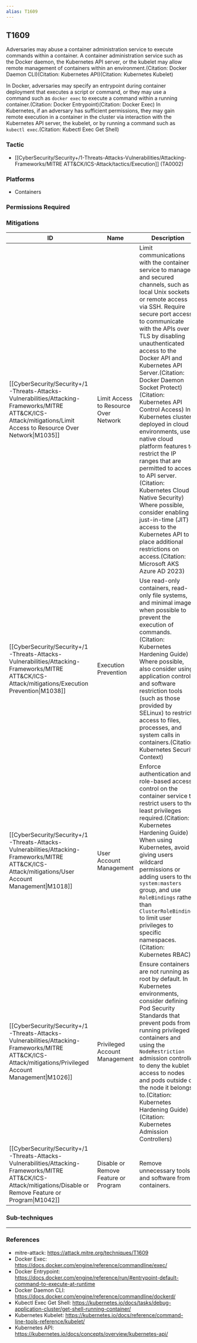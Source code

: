 ```yaml
---
alias: T1609
---
```


## T1609

Adversaries may abuse a container administration service to execute commands within a container. A container administration service such as the Docker daemon, the Kubernetes API server, or the kubelet may allow remote management of containers within an environment.(Citation: Docker Daemon CLI)(Citation: Kubernetes API)(Citation: Kubernetes Kubelet)

In Docker, adversaries may specify an entrypoint during container deployment that executes a script or command, or they may use a command such as <code>docker exec</code> to execute a command within a running container.(Citation: Docker Entrypoint)(Citation: Docker Exec) In Kubernetes, if an adversary has sufficient permissions, they may gain remote execution in a container in the cluster via interaction with the Kubernetes API server, the kubelet, or by running a command such as <code>kubectl exec</code>.(Citation: Kubectl Exec Get Shell)


### Tactic
- [[CyberSecurity/Security+/1-Threats-Attacks-Vulnerabilities/Attacking-Frameworks/MITRE ATT&CK/ICS-Attack/tactics/Execution]] (TA0002)

### Platforms
- Containers

### Permissions Required

### Mitigations

| ID | Name | Description |
| --- | --- | --- |
| [[CyberSecurity/Security+/1-Threats-Attacks-Vulnerabilities/Attacking-Frameworks/MITRE ATT&CK/ICS-Attack/mitigations/Limit Access to Resource Over Network\|M1035]] | Limit Access to Resource Over Network | Limit communications with the container service to managed and secured channels, such as local Unix sockets or remote access via SSH. Require secure port access to communicate with the APIs over TLS by disabling unauthenticated access to the Docker API and Kubernetes API Server.(Citation: Docker Daemon Socket Protect)(Citation: Kubernetes API Control Access) In Kubernetes clusters deployed in cloud environments, use native cloud platform features to restrict the IP ranges that are permitted to access to API server.(Citation: Kubernetes Cloud Native Security) Where possible, consider enabling just-in-time (JIT) access to the Kubernetes API to place additional restrictions on access.(Citation: Microsoft AKS Azure AD 2023) |
| [[CyberSecurity/Security+/1-Threats-Attacks-Vulnerabilities/Attacking-Frameworks/MITRE ATT&CK/ICS-Attack/mitigations/Execution Prevention\|M1038]] | Execution Prevention | Use read-only containers, read-only file systems, and minimal images when possible to prevent the execution of commands.(Citation: Kubernetes Hardening Guide) Where possible, also consider using application control and software restriction tools (such as those provided by SELinux) to restrict access to files, processes, and system calls in containers.(Citation: Kubernetes Security Context) |
| [[CyberSecurity/Security+/1-Threats-Attacks-Vulnerabilities/Attacking-Frameworks/MITRE ATT&CK/ICS-Attack/mitigations/User Account Management\|M1018]] | User Account Management | Enforce authentication and role-based access control on the container service to restrict users to the least privileges required.(Citation: Kubernetes Hardening Guide) When using Kubernetes, avoid giving users wildcard permissions or adding users to the `system:masters` group, and use `RoleBindings` rather than `ClusterRoleBindings` to limit user privileges to specific namespaces.(Citation: Kubernetes RBAC) |
| [[CyberSecurity/Security+/1-Threats-Attacks-Vulnerabilities/Attacking-Frameworks/MITRE ATT&CK/ICS-Attack/mitigations/Privileged Account Management\|M1026]] | Privileged Account Management | Ensure containers are not running as root by default. In Kubernetes environments, consider defining Pod Security Standards that prevent pods from running privileged containers and using the `NodeRestriction` admission controller to deny the kublet access to nodes and pods outside of the node it belongs to.(Citation: Kubernetes Hardening Guide) (Citation: Kubernetes Admission Controllers) |
| [[CyberSecurity/Security+/1-Threats-Attacks-Vulnerabilities/Attacking-Frameworks/MITRE ATT&CK/ICS-Attack/mitigations/Disable or Remove Feature or Program\|M1042]] | Disable or Remove Feature or Program | Remove unnecessary tools and software from containers. |

### Sub-techniques


---
### References

- mitre-attack: https://attack.mitre.org/techniques/T1609
- Docker Exec: https://docs.docker.com/engine/reference/commandline/exec/
- Docker Entrypoint: https://docs.docker.com/engine/reference/run/#entrypoint-default-command-to-execute-at-runtime
- Docker Daemon CLI: https://docs.docker.com/engine/reference/commandline/dockerd/
- Kubectl Exec Get Shell: https://kubernetes.io/docs/tasks/debug-application-cluster/get-shell-running-container/
- Kubernetes Kubelet: https://kubernetes.io/docs/reference/command-line-tools-reference/kubelet/
- Kubernetes API: https://kubernetes.io/docs/concepts/overview/kubernetes-api/
